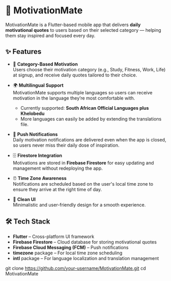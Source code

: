 # 🌟 MotivationMate

MotivationMate is a Flutter-based mobile app that delivers **daily motivational quotes** to users based on their selected category — helping them stay inspired and focused every day.  

## ✨ Features

- 📌 **Category-Based Motivation**  
  Users choose their motivation category (e.g., Study, Fitness, Work, Life) at signup, and receive daily quotes tailored to their choice.

- 🌍 **Multilingual Support**  
  MotivationMate supports multiple languages so users can receive motivation in the language they’re most comfortable with.  
  - Currently supported: **South African Official Languages plus Khelobedu**  
  - More languages can easily be added by extending the translations file.

- 🔔 **Push Notifications**  
  Daily motivation notifications are delivered even when the app is closed, so users never miss their daily dose of inspiration.

- 🗄️ **Firestore Integration**  
  Motivations are stored in **Firebase Firestore** for easy updating and management without redeploying the app.

- ⏰ **Time Zone Awareness**  
  Notifications are scheduled based on the user's local time zone to ensure they arrive at the right time of day.

- 🎨 **Clean UI**  
  Minimalistic and user-friendly design for a smooth experience.

## 🛠️ Tech Stack

- **Flutter** – Cross-platform UI framework  
- **Firebase Firestore** – Cloud database for storing motivational quotes  
- **Firebase Cloud Messaging (FCM)** – Push notifications  
- **timezone** package – For local time zone scheduling  
- **intl** package – For language localization and translation management  


git clone https://github.com/your-username/MotivationMate.git
cd MotivationMate
